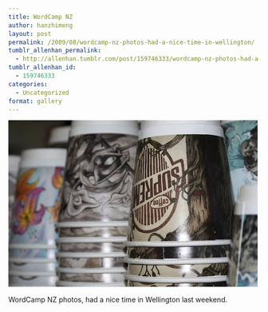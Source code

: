 ```yaml
---
title: WordCamp NZ
author: hanzhimeng
layout: post
permalink: /2009/08/wordcamp-nz-photos-had-a-nice-time-in-wellington/
tumblr_allenhan_permalink:
  - http://allenhan.tumblr.com/post/159746333/wordcamp-nz-photos-had-a-nice-time-in-wellington
tumblr_allenhan_id:
  - 159746333
categories:
  - Uncategorized
format: gallery
---
```

[<img class="alignnone size-full wp-image-447" alt="vv8tkg8GUqynmyrenYKQthZ6o1_" src="/images/uploads/2013/03/vv8tkg8GUqynmyrenYKQthZ6o1_.jpg" width="500" height="334" />][1]

WordCamp NZ photos, had a nice time in Wellington last weekend.

 [1]: /images/uploads/2013/03/vv8tkg8GUqynmyrenYKQthZ6o1_.jpg

